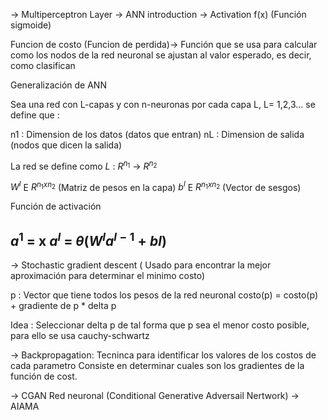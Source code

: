 -> Multiperceptron Layer
-> ANN introduction 
-> Activation f(x) (Función sigmoide)


Funcion de costo (Funcion de perdida)-> Función que se usa para calcular como los nodos de la red neuronal se ajustan al valor esperado, es decir, como clasifican

Generalización de ANN

Sea una red con L-capas y con n-neuronas por cada capa L, L= 1,2,3... se define que :

n1 : Dimension de los datos (datos que entran) 
nL : Dimension de salida  (nodos que dicen la salida)

La red se define como $L$  : $R^{n_{1}}$  -> $R^{n_{2}}$ 

$W^{l}$ E   $R^{n_{1} x n_{2}}$   (Matriz de pesos en la capa)
$b^{l}$ E    $R^{n_{1} x n_{2}}$    (Vector de sesgos)

Función de activación

$a^{1}$ = x
$a^{l}$ = $\theta(W^{l}a^{l-1} + b{l})$ 
-
-> Stochastic gradient descent ( Usado para encontrar la mejor aproximación para determinar el minimo costo)

p : Vector que tiene todos los pesos de la red neuronal
costo(p) = costo(p) + gradiente de p *  delta p

Idea : Seleccionar delta p de tal forma que p sea el menor costo posible, para ello se usa cauchy-schwartz


-> Backpropagation:
Tecninca para identificar los valores de los costos de cada parametro
Consiste en determinar cuales son los gradientes de la función de cost.

-> CGAN Red neuronal (Conditional Generative Adversail Nertwork)
-> AIAMA
